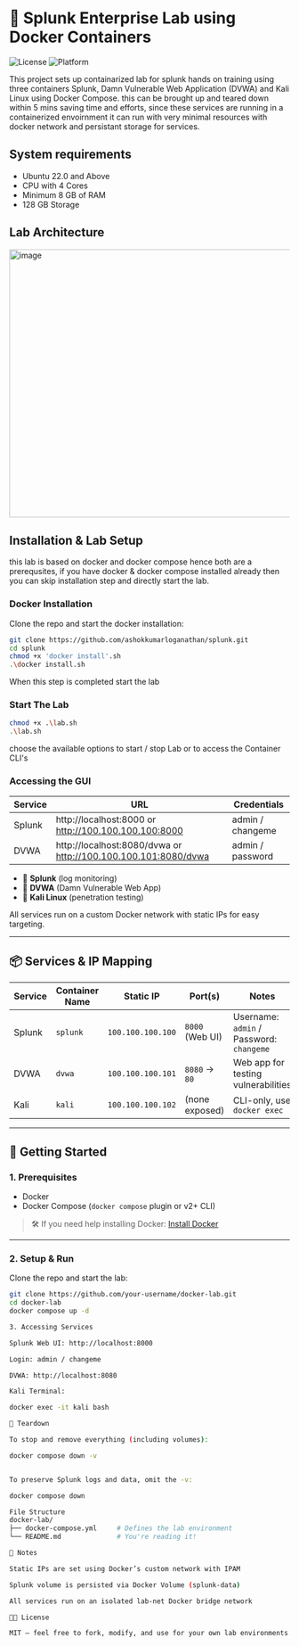 
# 🧪 Splunk Enterprise Lab using Docker Containers

![License](https://img.shields.io/badge/License-MIT-yellow.svg)
![Platform](https://img.shields.io/badge/Platform-Linux-blue.svg)

This project sets up containarized lab for splunk hands on training using three containers Splunk, Damn Vulnerable Web Application (DVWA) and Kali Linux using Docker Compose. this can be brought up and teared down within 5 mins saving time and efforts, since these services are running in a containerized envoirnment it can run with very minimal resources with docker network and persistant storage for services.

## System requirements

* Ubuntu 22.0 and Above
* CPU with 4 Cores 
* Minimum 8 GB of RAM
* 128 GB Storage

## Lab Architecture

<img width="741" height="481" alt="image" src="https://github.com/user-attachments/assets/4a8d6de5-8bd0-40db-acd5-3dd37a8291e5" />


## Installation & Lab Setup

this lab is based on docker and docker compose hence both are a prerequsites, if you have docker & docker compose installed already then you can skip installation step and directly start the lab.

### Docker Installation

Clone the repo and start the docker installation:

```bash
git clone https://github.com/ashokkumarloganathan/splunk.git
cd splunk
chmod +x 'docker install'.sh
.\docker install.sh

```

When this step is completed start the lab

### Start The Lab

```bash
chmod +x .\lab.sh
.\lab.sh
```

choose the available options to start / stop Lab or to access the Container CLI's

### Accessing the GUI

| Service | URL | Credentials |
|---------|-----|-------------|
| Splunk | http://localhost:8000 or http://100.100.100.100:8000 | admin / changeme |
| DVWA | http://localhost:8080/dvwa or http://100.100.100.101:8080/dvwa |admin / password |







- 🐳 **Splunk** (log monitoring)
- 🔐 **DVWA** (Damn Vulnerable Web App)
- 🐚 **Kali Linux** (penetration testing)

All services run on a custom Docker network with static IPs for easy targeting.

---

## 📦 Services & IP Mapping

| Service | Container Name | Static IP         | Port(s)             | Notes                     |
|---------|----------------|-------------------|----------------------|---------------------------|
| Splunk   | `splunk`       | `100.100.100.100` | `8000` (Web UI)      | Username: `admin` / Password: `changeme` |
| DVWA    | `dvwa`         | `100.100.100.101` | `8080` → `80`        | Web app for testing vulnerabilities |
| Kali    | `kali`         | `100.100.100.102` | (none exposed)       | CLI-only, use `docker exec` |

---

## 🚀 Getting Started

### 1. Prerequisites

- Docker
- Docker Compose (`docker compose` plugin or v2+ CLI)

> 🛠️ If you need help installing Docker: [Install Docker](https://docs.docker.com/get-docker/)

---

### 2. Setup & Run

Clone the repo and start the lab:

```bash
git clone https://github.com/your-username/docker-lab.git
cd docker-lab
docker compose up -d

3. Accessing Services

Splunk Web UI: http://localhost:8000

Login: admin / changeme

DVWA: http://localhost:8080

Kali Terminal:

docker exec -it kali bash

🧼 Teardown

To stop and remove everything (including volumes):

docker compose down -v


To preserve Splunk logs and data, omit the -v:

docker compose down

File Structure
docker-lab/
├── docker-compose.yml     # Defines the lab environment
└── README.md              # You're reading it!

📝 Notes

Static IPs are set using Docker’s custom network with IPAM

Splunk volume is persisted via Docker Volume (splunk-data)

All services run on an isolated lab-net Docker bridge network

🧑‍💻 License

MIT — feel free to fork, modify, and use for your own lab environments.

